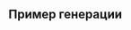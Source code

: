 ## Пример генерации

[](https://github.com/Gorgeren/GPU-programming/assets/73250229/b37683a3-58eb-4c37-8778-6b158152588a)



